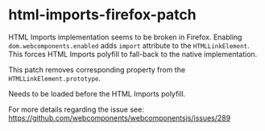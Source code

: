 # html-imports-firefox-patch

HTML Imports implementation seems to be broken in Firefox. Enabling
`dom.webcomponents.enabled` adds `import` attribute to the `HTMLLinkElement`.
This forces HTML Imports polyfill to fall-back to the native implementation.

This patch removes corresponding property from the `HTMLLinkElement.prototype`.

Needs to be loaded before the HTML Imports polyfill.

For more details regarding the issue see:  
https://github.com/webcomponents/webcomponentsjs/issues/289
